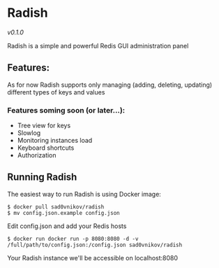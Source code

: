 # Radish
*v0.1.0*

Radish is a simple and powerful Redis GUI administration panel

## Features:
As for now Radish supports only managing (adding, deleting, updating) different types of keys and values

### Features soming soon (or later...):
* Tree view for keys
* Slowlog
* Monitoring instances load
* Keyboard shortcuts
* Authorization

## Running Radish
The easiest way to run Radish is using Docker image:

```
$ docker pull sad0vnikov/radish
$ mv config.json.example config.json
```
Edit config.json and add your Redis hosts

```
$ docker run docker run -p 8080:8080 -d -v /full/path/to/config.json:/config.json sad0vnikov/radish
```

Your Radish instance we'll be accessible on localhost:8080

